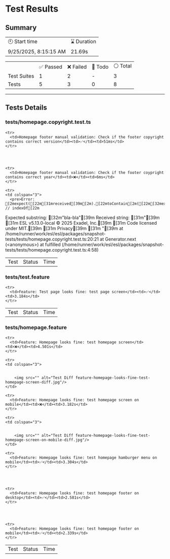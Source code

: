 


<h1>Test Results</h1>
<h2>Summary</h2>
<table>
  <tbody>
    <tr>
      <td>🕙 Start time</td><td>⌛ Duration</td>
    </tr>
    <tr>
      <td>9/25/2025, 8:15:15 AM</td><td>21.69s</td>
    </tr>
  </tbody>
</table>
<table>
  <tbody>
    <tr>
      <td></td><td>✅ Passed</td><td>❌ Failed</td><td>🚧 Todo</td><td>⚪ Total</td>
    </tr>
    <tr>
      <td>Test Suites</td><td>1</td><td>2</td><td>-</td><td>3</td>
    </tr>
    <tr>
      <td>Tests</td><td>5</td><td>3</td><td>0</td><td>8</td>
    </tr>
  </tbody>
</table>

<hr/>
<h2>Tests Details</h2>
<h3>tests/homepage.copyright.test.ts</h3>
<table>
  <tbody>
  <tr>
      <td>Test</td><td>Status</td><td>Time</td>
    </tr>

  
    
    
    <tr>
      <td>Homepage footer manual validation: Check if the footer copyright contains correct version</td><td>✅</td><td>51ms</td>
    </tr>

    
    
    
    <tr>
      <td>Homepage footer manual validation: Check if the footer coypright contains correct year</td><td>❌</td><td>6ms</td>
    </tr>

    <tr>
    <td colspan="3">
      <pre>Error: [2mexpect([22m[31mreceived[39m[2m).[22mtoContain[2m([22m[32mexpected[39m[2m) // indexOf[22m

Expected substring: [32m&quot;bla-bla&quot;[39m
Received string:    [31m&quot;[39m
[31m        ESL v5.13.0-local © 2025 Exadel, Inc.[39m
[31m        Code licensed under MIT.[39m
[31m        Privacy[39m
[31m      &quot;[39m
    at /home/runner/work/esl/esl/packages/snapshot-tests/tests/homepage.copyright.test.ts:20:21
    at Generator.next (&lt;anonymous&gt;)
    at fulfilled (/home/runner/work/esl/esl/packages/snapshot-tests/tests/homepage.copyright.test.ts:4:58)</pre>
    </td>
  </tr>
  </tbody>
</table><h3>tests/test.feature</h3>
<table>
  <tbody>
  <tr>
      <td>Test</td><td>Status</td><td>Time</td>
    </tr>

  
    
    
    <tr>
      <td>Feature: Test page looks fine: test page screen</td><td>✅</td><td>3.184s</td>
    </tr>

    
  </tbody>
</table><h3>tests/homepage.feature</h3>
<table>
  <tbody>
  <tr>
      <td>Test</td><td>Status</td><td>Time</td>
    </tr>

  
    
    
    <tr>
      <td>Feature: Homepage looks fine: test homepage screen</td><td>❌</td><td>4.501s</td>
    </tr>

    <tr>
    <td colspan="3">
      
        
        <img src="" alt="Test Diff feature-homepage-looks-fine-test-homepage-screen-diff.jpg"/>
    </td>
  </tr>
    
    
    <tr>
      <td>Feature: Homepage looks fine: test homepage screen on mobile</td><td>❌</td><td>3.182s</td>
    </tr>

    <tr>
    <td colspan="3">
      
        
        <img src="" alt="Test Diff feature-homepage-looks-fine-test-homepage-screen-on-mobile-diff.jpg"/>
    </td>
  </tr>
    
    
    <tr>
      <td>Feature: Homepage looks fine: test homepage hamburger menu on mobile</td><td>✅</td><td>3.304s</td>
    </tr>

    
    
    
    <tr>
      <td>Feature: Homepage looks fine: test homepage footer on desktop</td><td>✅</td><td>2.581s</td>
    </tr>

    
    
    
    <tr>
      <td>Feature: Homepage looks fine: test homepage footer on mobile</td><td>✅</td><td>2.339s</td>
    </tr>

    
  </tbody>
</table>
